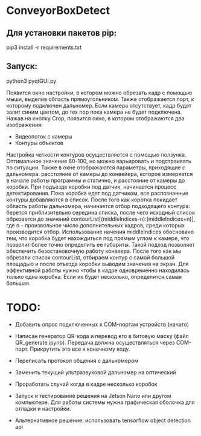 # ConveyorBoxDetect
## Для установки пакетов pip:

pip3 install -r requirements.txt


## Запуск:

python3 pyqtGUI.py

Появится окно настройки, в котором можно обрезать кадр с помощью мыши, выделив область прямоугольником. Также отображается порт, к которому подключен дальномер. Если камера отсутствует, кадр будет залит синим цветом, до тех пор пока камера не будет подключена.
Нажав на кнопку Crop, появится окно, в котором отображаются два изображения: 
- Видеопоток с камеры
- Контуры объектов

Настройка четкости контуров осуществляется с помощью ползунка. Оптимальное значение 80-100, но можно варьировать и подстраивать по ситуации. 
Также в окне отображаются параметры, приходящие с дальномера: расстояние от камеры до конвейера, которое измеряется в начале работы программы и статично, и расстояние от камеры до коробки. При подъезде коробки под датчик, начинается процесс детектирования. Пока коробка едет под датчиком, все распознанные контуры добавляются в список. После того как коротка покидает область работы дальномера, начинается отбор подходящего контура: берется приблизительно середина списка, после чего исходный список обрезается до значений contourList[(middleIndices-n):(middleIndices+n)], где n - произвольное число дополнительных кадров, среди которых производится отбор. Использование начения middleIndices обосновано тем, что коробка будет нахождиться под прямым углом к камере, что позволит более точно определить ее габариты. Такой подход позволяет обеспечить безостановочную работу конвеера. После того как мы обрезали список contourList, отбираем контур с самой большой площадью и после отъезда коробки выводим значения на экран. 
Для эффективной работы нужно чтобы в кадре одновременно находилась только одна коробка. Если их будет несколько, определится самая большая. 

# TODO:
- Добавить опрос подключенных к COM-портам устройств (начато)

- Написан генератор QR-кода и перевод его в битовую маску (файл QR_generate.ipynb). Передача должна осуществляться через COM-порт. Прикрутить это все к конечному коду.

- Переписать протокол общения с дальномером

- Заменить текущий ультразвуковой дальномер на оптический

- Проработать случай когда в кадре несколько коробок

- Запуск и тестирование решения на Jetson Nano или другом компьютере. Для работы системы нужна графическая оболочка для отладки и настройки.

- Альтернативное решение: использовать tensorflow object detection api
